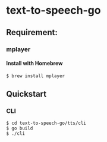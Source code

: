# text-to-speech-go

## Requirement:

### mplayer
#### Install with Homebrew

```text
$ brew install mplayer     
```

## Quickstart

### CLI
```text
$ cd text-to-speech-go/tts/cli
$ go build
$ ./cli
```